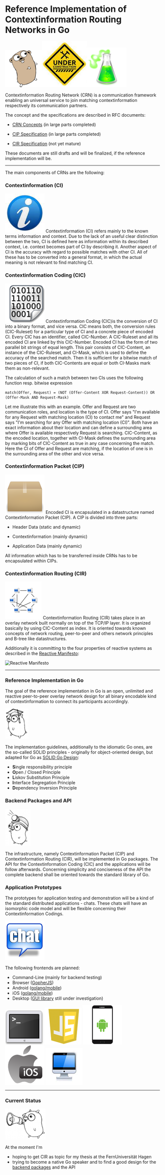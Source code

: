 # Reference Implementation of Contextinformation Routing Networks in Go
![Gopher](images/gopher_small.png)![Under Construction](images/under_construction.jpg)![Experimental](images/experimental_small.png)

Contextinformation Routing Network (CRN) is a communication framework enabling
an universal service to join matching contextinformation respectively its
communication partners.

The concept and the specifications are described in RFC documents:

 * [CRN Concepts](https://raw.githubusercontent.com/stefanhans/golang-contexting/master/RFC/CRN_Concepts.txt)
 (in large parts completed)

 * [CIP Specification](https://raw.githubusercontent.com/stefanhans/golang-contexting/master/RFC/CIP_Specification.txt)
 (in large parts completed)

 * [CIR Specification](https://raw.githubusercontent.com/stefanhans/golang-contexting/master/RFC/CIR_Specification.txt)
 (not yet mature)

These documents are still drafts and will be finalized, if the reference implementation will be.


---
The main components of CRNs are the following:

### Contextinformation (CI)
![Info](images/info_small.jpg)
Contextinformation (CI) refers mainly to the known terms information and context.
Due to the lack of an useful clear distinction between the two, CI is defined
here as information within its described context, i.e. context becomes part of
CI by describing it.
Another aspect of CI is the accuracy with regard to possible matches with other
CI. All of these has to be converted into a general format, in which the actual
meaning is not relevant to find matching CI.

### Contextinformation Coding (CIC)
![Coding](images/binary.png)
Contextinformation Coding (CIC)is the conversion of CI into a binary format,
and vice versa.  CIC means both, the conversion rules (CIC-Ruleset) for a
particular type of CI and a concrete piece of encoded CI.
Every CIC has an identifier, called CIC-Number.
A CIC-Ruleset and all its encoded CI are linked by this CIC-Number. Encoded CI
has the form of two parallel bit strings of equal length.  This pair
consists of CIC-Content, an instance of the CIC-Ruleset, and CI-Mask, which is
used to define the accuracy of the searched match.  Then it is sufficient for
a bitwise match of two pieces of CI, if both CIC-Contents are equal or both
CI-Masks mark them as non-relevant.

The calculation of such a match between two CIs uses the following function
resp. bitwise expression

    match(Offer, Request) = (NOT (Offer-Content XOR Request-Content)) OR (Offer-Mask AND Request-Mask)


Let me illustrate this with an example.
Offer and Request are two communication roles, and location is the type of CI.
Offer says "I'm available for any Request with matching location (CI) to contact me" and
Request says "I'm searching for any Offer with matching location (CI)".
Both have an exact information about their location and can define a
surrounding area where Offer is available respectively Request is searching.
CIC-Content, as the encoded location, together with CI-Mask defines the
surrounding area by marking bits of CIC-Content as true in any case concerning
the match.  Here the CI of Offer and Request are matching, if the location of
one is in the surrounding area of the other and vice versa.

### Contextinformation Packet (CIP)
![Packet](images/packet.png)
Encoded CI is encapsulated in a datastructure named Contextinformation Packet (CIP).
A CIP is divided into three parts:

 * Header Data
 (static and dynamic)

 * Contextinformation
 (mainly dynamic)

 * Application Data
 (mainly dynamic)

All information which has to be transferred inside CRNs has to be encapsulated
within CIPs.

### Contextinformation Routing (CIR)
![Routing](images/network.png)
Contextinformation Routing (CIR) takes place in an overlay network built
normally on top of the TCP/IP layer. It is organized basically by using
CIC-Content as index. It is oriented towards known concepts of network routing,
peer-to-peer and others network principles and B-tree like datastructures.

Additionally it is committing to the four properties of reactive systems as described
in the [Reactive Manifesto](http://www.reactivemanifesto.org/):

![Reactive Manifesto](http://www.reactivemanifesto.org/images/reactive-traits.svg)


---
### Reference Implementation in Go


The goal of the reference implementation in Go is an open, unlimited and reactive
peer-to-peer overlay network design for all binary encodable kind of contextinformation
to connect its participants accordingly.

![doc](images/doc.png)

The implementation guidelines, additionally to the idiomatic Go ones, are
the so-called SOLID principles - originally for object-oriented design, but adapted for Go
as [SOLID Go Design](https://dave.cheney.net/2016/08/20/solid-go-design):

 * **S**ingle responsibility principle
 * **O**pen / Closed Principle
 * **L**iskov Substitution Principle
 * **I**nterface Segregation Principle
 * **D**ependency Inversion Principle

### Backend Packages and API
![pkg](images/pkg.png)

The infrastructure, namely Contextinformation Packet (CIP) and Contextinformation Routing (CIR),
will be implemented in Go packages. The API for the Contextinformation Coding (CIC) and the applications
will be follow afterwards. Concerning simplicity and conciseness of the API the complete backend
shall be oriented towards the standard library of Go.


### Application Prototypes

The prototypes for application testing and demonstration will be a kind of the standard distributed applications - chats.
These chats will have an isomorphic code model and will be flexible concerning their Contextinformation Codings.

![Chat](images/chat_small.png)

The following frontends are planned:

 * Command-Line (mainly for backend testing)
 * Browser ([GopherJS](https://github.com/gopherjs/gopherjs))
 * Android ([golang/mobile](https://github.com/golang/mobile))
 * iOS ([golang/mobile](https://github.com/golang/mobile))
 * Desktop ([GUI library](https://github.com/avelino/awesome-go#gui) still under investigation)

![CMD](images/cmd_small.png) ![Browser](images/js_small.png) ![Android](images/android_small.png)
![iOS](images/ios_small.png) ![Desktop](images/desktop_small.jpg)

---

### Current Status
![Gopher](images/gopher_fan.png)

At the moment I'm

 * hoping to get CIR as topic for my thesis at the FernUniversität Hagen
 * trying to become a native Go speaker and to find a good design for the
 [backend packages](https://godoc.org/github.com/stefanhans/golang-contexting/ctx) and the API


